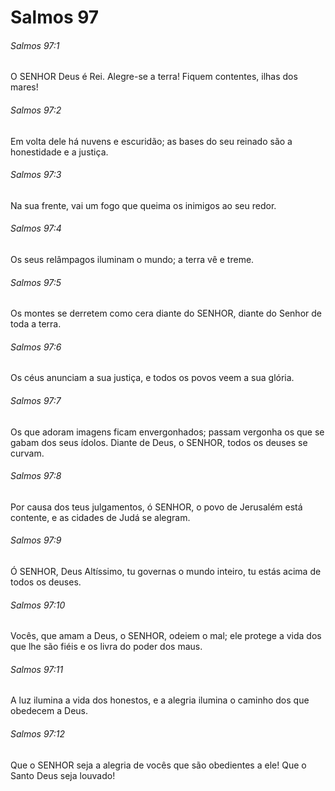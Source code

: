 # Salmos 97

###### Salmos 97:1

O SENHOR Deus é Rei. Alegre-se a terra! Fiquem contentes, ilhas dos mares!

###### Salmos 97:2

Em volta dele há nuvens e escuridão; as bases do seu reinado são a honestidade e a justiça.

###### Salmos 97:3

Na sua frente, vai um fogo que queima os inimigos ao seu redor.

###### Salmos 97:4

Os seus relâmpagos iluminam o mundo; a terra vê e treme.

###### Salmos 97:5

Os montes se derretem como cera diante do SENHOR, diante do Senhor de toda a terra.

###### Salmos 97:6

Os céus anunciam a sua justiça, e todos os povos veem a sua glória.

###### Salmos 97:7

Os que adoram imagens ficam envergonhados; passam vergonha os que se gabam dos seus ídolos. Diante de Deus, o SENHOR, todos os deuses se curvam.

###### Salmos 97:8

Por causa dos teus julgamentos, ó SENHOR, o povo de Jerusalém está contente, e as cidades de Judá se alegram.

###### Salmos 97:9

Ó SENHOR, Deus Altíssimo, tu governas o mundo inteiro, tu estás acima de todos os deuses.

###### Salmos 97:10

Vocês, que amam a Deus, o SENHOR, odeiem o mal; ele protege a vida dos que lhe são fiéis e os livra do poder dos maus.

###### Salmos 97:11

A luz ilumina a vida dos honestos, e a alegria ilumina o caminho dos que obedecem a Deus.

###### Salmos 97:12

Que o SENHOR seja a alegria de vocês que são obedientes a ele! Que o Santo Deus seja louvado!

